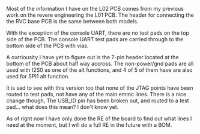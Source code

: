 Most of the information I have on the L02 PCB comes from my previous work on the revere engineering the L01 PCB.
The header for connecting the the RVC base PCB is the same between both models.

With the exception of the console UART, there are no test pads on the top side of the PCB. 
The console UART test pads are carried through to the bottom side of the PCB with vias.

A curriousity I have yet to figure out is the 7-pin header located at the bottom of the PCB about half way accross. 
The non-power/gnd pads are all used with I2S0 as one of the alt functions, and 4 of 5 of them have are also used for SPI1 alt function.

It is sad to see with this version too that none of the JTAG points have been routed to test pads, not have any of the main emmc lines.
There is a nice change though, The USB_ID pin has been broken out, and routed to a test pad... what does this mean? I don't know yet.

As of right now I have only done the RE of the board to find out what lines I need at the moment, but I will do a full RE in the future with a BOM.
